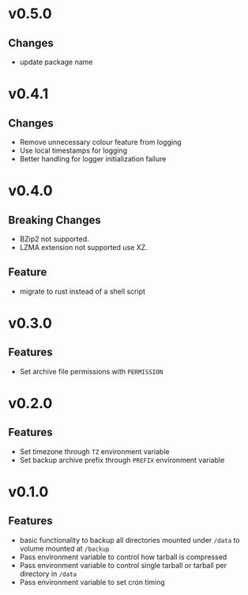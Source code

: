 # v0.5.0
## Changes
- update package name


# v0.4.1
## Changes
- Remove unnecessary colour feature from logging
- Use local timestamps for logging
- Better handling for logger initialization failure

# v0.4.0
## Breaking Changes
- BZip2 not supported.
- LZMA extension not supported use XZ.

## Feature
- migrate to rust instead of a shell script


# v0.3.0
## Features
- Set archive file permissions with `PERMISSION`

# v0.2.0
## Features
- Set timezone through `TZ` environment variable
- Set backup archive prefix through `PREFIX` environment variable

# v0.1.0
## Features
- basic functionality to backup all directories mounted under `/data` to volume mounted at `/backup`
- Pass environment variable to control how tarball is compressed
- Pass environment variable to control single tarball or tarball per directory in `/data`
- Pass environment variable to set cron timing
